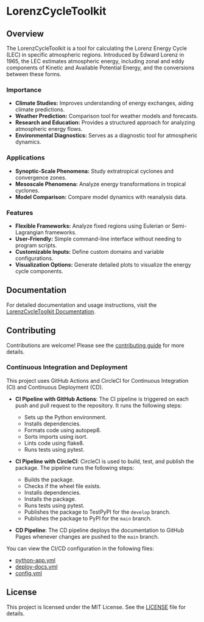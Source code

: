 # LorenzCycleToolkit

## Overview

The LorenzCycleToolkit is a tool for calculating the Lorenz Energy Cycle (LEC) in specific atmospheric regions. Introduced by Edward Lorenz in 1965, the LEC estimates atmospheric energy, including zonal and eddy components of Kinetic and Available Potential Energy, and the conversions between these forms.

### Importance

- **Climate Studies:** Improves understanding of energy exchanges, aiding climate predictions.
- **Weather Prediction:** Comparison tool for weather models and forecasts.
- **Research and Education:** Provides a structured approach for analyzing atmospheric energy flows.
- **Environmental Diagnostics:** Serves as a diagnostic tool for atmospheric dynamics.

### Applications

- **Synoptic-Scale Phenomena:** Study extratropical cyclones and convergence zones.
- **Mesoscale Phenomena:** Analyze energy transformations in tropical cyclones.
- **Model Comparison:** Compare model dynamics with reanalysis data.

### Features

- **Flexible Frameworks:** Analyze fixed regions using Eulerian or Semi-Lagrangian frameworks.
- **User-Friendly:** Simple command-line interface without needing to program scripts.
- **Customizable Inputs:** Define custom domains and variable configurations.
- **Visualization Options:** Generate detailed plots to visualize the energy cycle components.

## Documentation

For detailed documentation and usage instructions, visit the [LorenzCycleToolkit Documentation](https://daniloceano.github.io/LorenzCycleToolkit/).

## Contributing
Contributions are welcome! Please see the [contributing guide](CONTRIBUTING.md) for more details.

### Continuous Integration and Deployment

This project uses GitHub Actions and CircleCI for Continuous Integration (CI) and Continuous Deployment (CD). 

- **CI Pipeline with GitHub Actions**: The CI pipeline is triggered on each push and pull request to the repository. It runs the following steps:
  - Sets up the Python environment.
  - Installs dependencies.
  - Formats code using autopep8.
  - Sorts imports using isort.
  - Lints code using flake8.
  - Runs tests using pytest.

- **CI Pipeline with CircleCI**: CircleCI is used to build, test, and publish the package. The pipeline runs the following steps:
  - Builds the package.
  - Checks if the wheel file exists.
  - Installs dependencies.
  - Installs the package.
  - Runs tests using pytest.
  - Publishes the package to TestPyPI for the `develop` branch.
  - Publishes the package to PyPI for the `main` branch.

- **CD Pipeline**: The CD pipeline deploys the documentation to GitHub Pages whenever changes are pushed to the `main` branch.

You can view the CI/CD configuration in the following files:
- [python-app.yml](.github/workflows/python-app.yml)
- [deploy-docs.yml](.github/workflows/deploy-docs.yml)
- [config.yml](.circleci/config.yml)

## License
This project is licensed under the MIT License. See the [LICENSE](LICENSE) file for details.
